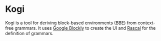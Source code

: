 # Kogi
Kogi is a tool for deriving block-based environments (BBE) from context-free grammars. It uses [Google Blockly](https://developers.google.com/blockly) to create the UI and [Rascal](https://www.rascal-mpl.org/) for the definition of grammars.


